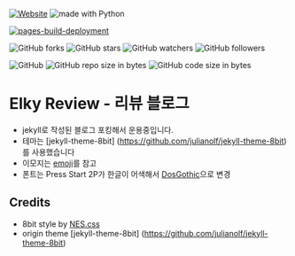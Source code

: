 [![Website](https://img.shields.io/website-up-down-green-red/http/shields.io.svg?label=elky-essay)](https://review)
<img src="https://img.shields.io/badge/made%20with-ruby-brightgreen.svg" alt="made with Python">

[![pages-build-deployment](https://github.com/elky84/review/actions/workflows/pages/pages-build-deployment/badge.svg)](https://github.com/elky84/review/actions/workflows/pages/pages-build-deployment)

![GitHub forks](https://img.shields.io/github/forks/elky84/review.svg?style=social&label=Fork)
![GitHub stars](https://img.shields.io/github/stars/elky84/review.svg?style=social&label=Stars)
![GitHub watchers](https://img.shields.io/github/watchers/elky84/review.svg?style=social&label=Watch)
![GitHub followers](https://img.shields.io/github/followers/elky84.svg?style=social&label=Follow)

![GitHub](https://img.shields.io/github/license/mashape/apistatus.svg)
![GitHub repo size in bytes](https://img.shields.io/github/repo-size/elky84/review.svg)
![GitHub code size in bytes](https://img.shields.io/github/languages/code-size/elky84/review.svg)

# Elky Review - 리뷰 블로그
* jekyll로 작성된 블로그 포킹해서 운용중입니다.
* 테마는 [jekyll-theme-8bit] (https://github.com/julianolf/jekyll-theme-8bit) 를 사용했습니다
* 이모지는 [emoji](https://gist.github.com/rxaviers/7360908)를 참고
* 폰트는 Press Start 2P가 한글이 어색해서 [DosGothic](https://noonnu.cc/font_page/239)으로 변경

## Credits

- 8bit style by [NES.css](https://nostalgic-css.github.io/NES.css/)
- origin theme [jekyll-theme-8bit] (https://github.com/julianolf/jekyll-theme-8bit)
